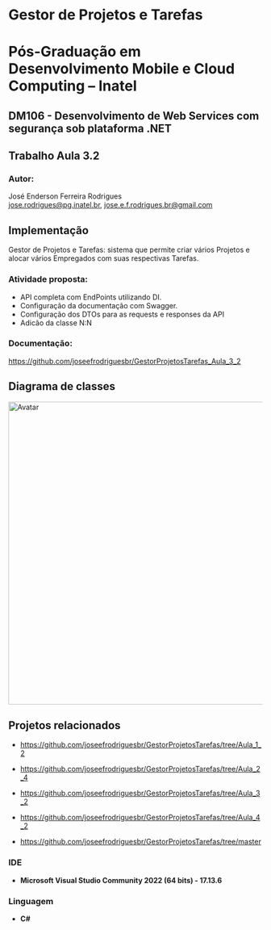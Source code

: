 # Gestor de Projetos e Tarefas

# Pós-Graduação em Desenvolvimento Mobile e Cloud Computing – Inatel
## DM106 - Desenvolvimento de Web Services com segurança sob plataforma .NET

## Trabalho Aula 3.2

### Autor: 
José Enderson Ferreira Rodrigues   
jose.rodrigues@pg.inatel.br, jose.e.f.rodrigues.br@gmail.com

## Implementação
Gestor de Projetos e Tarefas: sistema que permite criar vários Projetos e alocar vários Empregados com suas respectivas Tarefas. 

### Atividade proposta: 

* API completa com EndPoints utilizando DI.
* Configuração da documentação com Swagger.
* Configuração dos DTOs para as requests e responses da API
* Adicão da classe N:N

### Documentação: 
https://github.com/joseefrodriguesbr/GestorProjetosTarefas_Aula_3_2

## Diagrama de classes

<img style="margin-right: 30px" src="https://github.com/joseefrodriguesbr/GestorProjetosTarefas_Aula_3_2/blob/master/Class%20Diagram.jpg" width="600px;" alt="Avatar"/><br>

## Projetos relacionados
* https://github.com/joseefrodriguesbr/GestorProjetosTarefas/tree/Aula_1_2

* https://github.com/joseefrodriguesbr/GestorProjetosTarefas/tree/Aula_2_4

* https://github.com/joseefrodriguesbr/GestorProjetosTarefas/tree/Aula_3_2

* https://github.com/joseefrodriguesbr/GestorProjetosTarefas/tree/Aula_4_2

* https://github.com/joseefrodriguesbr/GestorProjetosTarefas/tree/master

### IDE
- **Microsoft Visual Studio Community 2022 (64 bits) - 17.13.6**
### Linguagem
- **C#**




